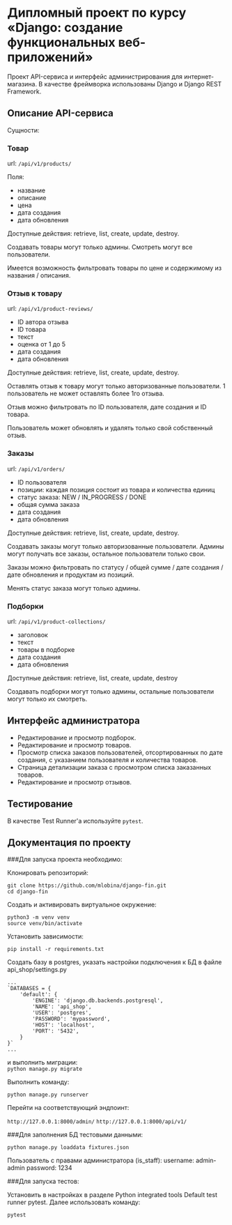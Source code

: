 # Дипломный проект по курсу «Django: создание функциональных веб-приложений»

Проект API-сервиса и интерфейс администрирования для интернет-магазина.
В качестве фреймворка использованы Django и Django REST Framework.

## Описание API-сервиса

Сущности:

### Товар

url: `/api/v1/products/`

Поля:

- название
- описание
- цена
- дата создания
- дата обновления

Доступные действия: retrieve, list, create, update, destroy.

Создавать товары могут только админы. Смотреть могут все пользователи.

Имеется возможность фильтровать товары по цене и содержимому из названия / описания.

### Отзыв к товару

url: `/api/v1/product-reviews/`

- ID автора отзыва
- ID товара
- текст
- оценка от 1 до 5
- дата создания
- дата обновления

Доступные действия: retrieve, list, create, update, destroy.

Оставлять отзыв к товару могут только авторизованные пользователи. 1 пользователь не может оставлять более 1го отзыва.

Отзыв можно фильтровать по ID пользователя, дате создания и ID товара.

Пользователь может обновлять и удалять только свой собственный отзыв.

### Заказы

url: `/api/v1/orders/`

- ID пользователя
- позиции: каждая позиция состоит из товара и количества единиц
- статус заказа: NEW / IN_PROGRESS / DONE
- общая сумма заказа
- дата создания
- дата обновления

Доступные действия: retrieve, list, create, update, destroy.

Создавать заказы могут только авторизованные пользователи. Админы могут получать все заказы, остальное пользователи только свои.

Заказы можно фильтровать по статусу / общей сумме / дате создания / дате обновления и продуктам из позиций.

Менять статус заказа могут только админы.


### Подборки

url: `/api/v1/product-collections/`

- заголовок
- текст
- товары в подборке
- дата создания
- дата обновления

Доступные действия: retrieve, list, create, update, destroy

Создавать подборки могут только админы, остальные пользователи могут только их смотреть.


## Интерфейс администратора

* Редактирование и просмотр подборок.
* Редактирование и просмотр товаров.
* Просмотр списка заказов пользователей, отсортированных по дате создания, с указанием пользователя и количества товаров.
* Страница детализации заказа с просмотром списка заказанных товаров.
* Редактирование и просмотр отзывов.

## Тестирование

В качестве Test Runner'а используйте `pytest`.


## Документация по проекту

###Для запуска проекта необходимо:

Клонировать репозиторий:

```
git clone https://github.com/mlobina/django-fin.git
cd django-fin
```
Создать и активировать виртуальное окружение:
```
python3 -m venv venv
source venv/bin/activate
```

Установить зависимости:

`pip install -r requirements.txt`

Cоздать базу в postgres, указать настройки подключения к БД в файле api_shop/settings.py 
```
...
`DATABASES = {
    'default': {
        'ENGINE': 'django.db.backends.postgresql',
        'NAME': 'api_shop',
        'USER': 'postgres',
        'PASSWORD': 'mypassword',
        'HOST': 'localhost',
        'PORT': '5432',
    }
}`  
...
```
и выполнить миграции:  
`python manage.py migrate`

Выполнить команду:

`python manage.py runserver`

Перейти на соответствующий эндпоинт:

`http://127.0.0.1:8000/admin/`
`http://127.0.0.1:8000/api/v1/`

###Для заполнения БД тестовыми данными:

`python manage.py loaddata fixtures.json`

Пользователь с правами администратора (is_staff):
username: admin-admin
password: 1234

###Для запуска тестов:

Установить в настройках в разделе Python integrated tools Default test runner pytest.
Далее использовать команду:

`pytest`
